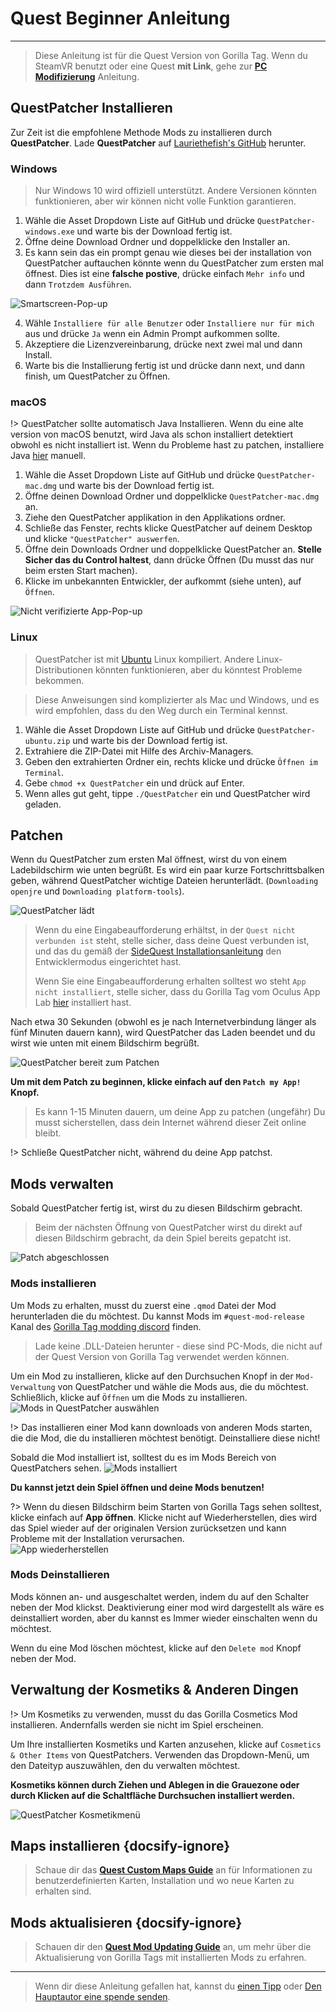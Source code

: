# Quest Beginner Anleitung
---
>
> Diese Anleitung ist für die Quest Version von Gorilla Tag. Wenn du SteamVR benutzt oder eine Quest **mit Link**, gehe zur [**PC Modifizierung**](pc-guide) Anleitung.

<!-- <div class="horizontal bordered" data-ea-publisher="gorillatagmodding-burrito-software" data-ea-type="image" data-ea-manual="true" id="quest-mod-guide"></div> -->

## QuestPatcher Installieren

Zur Zeit ist die empfohlene Methode Mods zu installieren durch **QuestPatcher**. Lade **QuestPatcher** auf [Lauriethefish's GitHub](https://github.com/Lauriethefish/QuestPatcher/releases/latest) herunter.

### Windows

> Nur Windows 10 wird offiziell unterstützt. Andere Versionen könnten funktionieren, aber wir können nicht volle Funktion garantieren.

1. Wähle die Asset Dropdown Liste auf GitHub und drücke `QuestPatcher-windows.exe` und warte bis der Download fertig ist.
2. Öffne deine Download Ordner und doppelklicke den Installer an.
3. Es kann sein das ein prompt genau wie dieses bei der installation von QuestPatcher auftauchen könnte wenn du QuestPatcher zum ersten mal öffnest. Dies ist eine **falsche postive**, drücke einfach `Mehr info` und dann `Trotzdem Ausführen`.

![Smartscreen-Pop-up](../docs/files/questpatchersmartscreen.png)

4. Wähle `Installiere für alle Benutzer` oder `Installiere nur für mich` aus und drücke `Ja` wenn ein Admin Prompt aufkommen sollte.
5. Akzeptiere die Lizenzvereinbarung, drücke next zwei mal und dann Install.
6. Warte bis die Installierung fertig ist und drücke dann next, und dann finish, um QuestPatcher zu Öffnen.


### macOS

!> QuestPatcher sollte automatisch Java Installieren. Wenn du eine alte version von macOS benutzt, wird Java als schon installiert detektiert obwohl es nicht installiert ist. Wenn du Probleme hast zu patchen, installiere Java [hier](https://www.java.com/en/) manuell.

1. Wähle die Asset Dropdown Liste auf GitHub und drücke `QuestPatcher-mac.dmg` und warte bis der Download fertig ist.
2. Öffne deinen Download Ordner und doppelklicke `QuestPatcher-mac.dmg` an.
3. Ziehe den QuestPatcher applikation in den Applikations ordner.
4. Schließe das Fenster, rechts klicke QuestPatcher auf deinem Desktop und klicke `"QuestPatcher" auswerfen`.
5. Öffne dein Downloads Ordner und doppelklicke QuestPatcher an. **__Stelle Sicher das du Control haltest__**, dann drücke Öffnen (Du musst das nur beim ersten Start machen).
6. Klicke im unbekannten Entwickler, der aufkommt (siehe unten), auf `Öffnen`.

![Nicht verifizierte App-Pop-up](../docs/files/questpatchermacunverified.png)


### Linux

> QuestPatcher ist mit [Ubuntu](https://ubuntu.com/) Linux kompiliert. Andere Linux-Distributionen könnten funktionieren, aber du könntest Probleme bekommen.

> Diese Anweisungen sind komplizierter als Mac und Windows, und es wird empfohlen, dass du den Weg durch ein Terminal kennst.

1. Wähle die Asset Dropdown Liste auf GitHub und drücke `QuestPatcher-ubuntu.zip` und warte bis der Download fertig ist.
2. Extrahiere die ZIP-Datei mit Hilfe des Archiv-Managers.
3. Geben den extrahierten Ordner ein, rechts klicke und drücke `Öffnen im Terminal`.
4. Gebe `chmod +x QuestPatcher` ein und drück auf Enter.
5. Wenn alles gut geht, tippe `./QuestPatcher` ein und QuestPatcher wird geladen.

## Patchen

Wenn du QuestPatcher zum ersten Mal öffnest, wirst du von einem Ladebildschirm wie unten begrüßt. Es wird ein paar kurze Fortschrittsbalken geben, während QuestPatcher wichtige Dateien herunterlädt. (`Downloading openjre` und `Downloading platform-tools`).

![QuestPatcher lädt](../docs/files/questpatcherloading.png)

> Wenn du eine Eingabeaufforderung erhältst, in der `Quest nicht verbunden ist` steht, stelle sicher, dass deine Quest verbunden ist, und das du gemäß der [SideQuest Installationsanleitung](https://sidequestvr.com/setup-howto) den Entwicklermodus eingerichtet hast. 
> 
> Wenn Sie eine Eingabeaufforderung erhalten solltest wo steht `App nicht installiert`, stelle sicher, dass du Gorilla Tag vom Oculus App Lab [hier](https://www.oculus.com/experiences/quest/4979055762136823/) installiert hast.


Nach etwa 30 Sekunden (obwohl es je nach Internetverbindung länger als fünf Minuten dauern kann), wird QuestPatcher das Laden beendet und du wirst wie unten mit einem Bildschirm begrüßt.

![QuestPatcher bereit zum Patchen](../docs/files/questpatcherpatch.png)

**Um mit dem Patch zu beginnen, klicke einfach auf den `Patch my App!` Knopf.**

> Es kann 1-15 Minuten dauern, um deine App zu patchen (ungefähr) Du musst sicherstellen, dass dein Internet während dieser Zeit online bleibt.

!> Schließe QuestPatcher nicht, während du deine App patchst.

## Mods verwalten

Sobald QuestPatcher fertig ist, wirst du zu diesen Bildschirm gebracht.

> Beim der nächsten Öffnung von QuestPatcher wirst du direkt auf diesen Bildschirm gebracht, da dein Spiel bereits gepatcht ist.

![Patch abgeschlossen](../docs/files/questpatcherpatched.png)

### Mods installieren

Um Mods zu erhalten, musst du zuerst eine `.qmod` Datei der Mod herunterladen die du möchtest. Du kannst Mods im `#quest-mod-release` Kanal des [Gorilla Tag modding discord](https://discord.gg/b2MhDBAzTv) finden.

> Lade keine .DLL-Dateien herunter - diese sind PC-Mods, die nicht auf der Quest Version von Gorilla Tag verwendet werden können.

Um ein Mod zu installieren, klicke auf den Durchsuchen Knopf in der `Mod-Verwaltung` von QuestPatcher und wähle die Mods aus, die du möchtest. Schließlich, klicke auf `Öffnen` um die Mods zu installieren. ![Mods in QuestPatcher auswählen](../docs/files/questpatcherselectmod.png)

!> Das installieren einer Mod kann downloads von anderen Mods starten, die die Mod, die du installieren möchtest benötigt. Deinstalliere diese nicht!

Sobald die Mod installiert ist, solltest du es im Mods Bereich von QuestPatchers sehen. ![Mods installiert](../docs/files/questpatcherinstalledmods.png)

**Du kannst jetzt dein Spiel öffnen und deine Mods benutzen!**

?> Wenn du diesen Bildschirm beim Starten von Gorilla Tags sehen solltest, klicke einfach auf **App öffnen**. Klicke nicht auf Wiederherstellen, dies wird das Spiel wieder auf der originalen Version zurücksetzen und kann Probleme mit der Installation verursachen.  
![App wiederherstellen](../docs/files/restoreapp.png)

### Mods Deinstallieren

Mods können an- und ausgeschaltet werden, indem du auf den Schalter neben der Mod klickst. Deaktivierung einer mod wird dargestellt als wäre es deinstalliert worden, aber du kannst es Immer wieder einschalten wenn du möchtest.


Wenn du eine Mod löschen möchtest, klicke auf den `Delete mod` Knopf neben der Mod.

## Verwaltung der Kosmetiks & Anderen Dingen

!> Um Kosmetiks zu verwenden, musst du das Gorilla Cosmetics Mod installieren. Andernfalls werden sie nicht im Spiel erscheinen.

Um Ihre installierten Kosmetiks und Karten anzusehen, klicke auf `Cosmetics & Other Items` von QuestPatchers. Verwenden das Dropdown-Menü, um den Dateityp auszuwählen, den du verwalten möchtest.

**Kosmetiks können durch Ziehen und Ablegen in die Grauezone oder durch Klicken auf die Schaltfläche Durchsuchen installiert werden.**

![QuestPatcher Kosmetikmenü](../docs/files/questpatcherotheritems.png)

## Maps installieren {docsify-ignore}

> Schaue dir das [**Quest Custom Maps Guide**](quest-maploading) an für Informationen zu benutzerdefinierten Karten, Installation und wo neue Karten zu erhalten sind.

## Mods aktualisieren {docsify-ignore}

> Schauen dir den [**Quest Mod Updating Guide**](quest-updating) an, um mehr über die Aktualisierung von Gorilla Tags mit installierten Mods zu erfahren.

---

> Wenn dir diese Anleitung gefallen hat, kannst du [einen Tipp](https://streamelements.com/burritosoft/tip) oder [Den Hauptautor eine spende senden](https://github.com/sponsors/burritosoftware).
